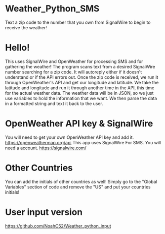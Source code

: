 # Weather_Python_SMS
Text a zip code to the number that you own from SignalWire to begin to receive the weather!
# Hello!
This uses SignalWire and OpenWeather for processing SMS and for gathering the weather! The program scans text from a desired SignalWire number searching for a zip code. It will autoreply either if it doesn't understand or if the API errors out. Once the zip code is received, we run it through OpenWeather's API and get our longitude and latitude. We take the latitude and longitude and run it through another time in the API, this time for the actual weather data. The weather data will be in JSON, so we just use variables to hold the information that we want. We then parse the data in a formatted string and text it back to the user.
# OpenWeather API key & SignalWire
You will need to get your own OpenWeather API key and add it.
https://openweathermap.org/api
This app uses SignalWire For SMS. You will need a account.
https://signalwire.com/
# Other Countries
You can add the initials of other countries as well! Simply go to the "Global Variables" section of code and remove the "US" and put your countries initials!
# User input version
https://github.com/NoahC52/Weather_python_input

